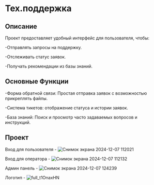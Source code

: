 # Тех.поддержка
## Описание

Проект предоставляет удобный интерфейс для пользователя, чтобы:

-Отправлять запросы на поддержку.

-Отслеживать статус заявок.

-Получать рекомендации из базы знаний.

## Основные Функции

-Форма обратной связи: Простая отправка заявок с возможностью прикреплять файлы.

-Система тикетов: отображение статуса и истории заявок.

-База знаний: Поиск и просмотр часто задаваемых вопросов и инструкций.

## Проект

Вход для пользователя - ![Снимок экрана 2024-12-07 112021](https://github.com/user-attachments/assets/e7957e04-3523-41f8-9e70-89d69d522a29)

Вход для оператора - ![Снимок экрана 2024-12-07 112132](https://github.com/user-attachments/assets/39518cb1-5b65-46d4-a5ac-179630e7ce63)

Админ панель - 
![Снимок экрана 2024-12-07 124239](https://github.com/user-attachments/assets/4a0662a8-3a64-4ae9-b403-0d1bd2c73f51)

Логотип - ![full_t1OnaxHN](https://github.com/user-attachments/assets/b4efdc4b-03d2-4c9b-812d-eb9a82eef134)
